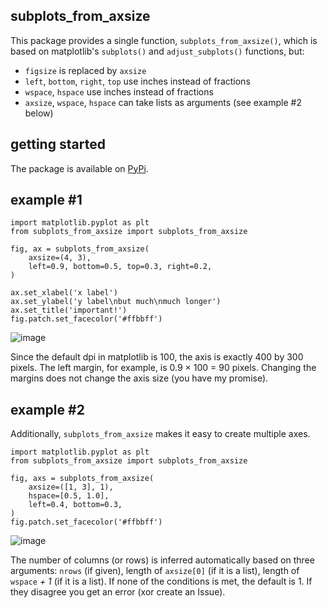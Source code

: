 ## subplots_from_axsize
This package provides a single function, `subplots_from_axsize()`, which is based on matplotlib's `subplots()` and `adjust_subplots()` functions, but:
* `figsize` is replaced by `axsize`
* `left`, `bottom`, `right`, `top` use inches instead of fractions
* `wspace`, `hspace` use inches instead of fractions
* `axsize`, `wspace`, `hspace` can take lists as arguments (see example #2 below)

## getting started
The package is available on [PyPi](https://pypi.org/project/subplots-from-axsize/).

## example #1
```
import matplotlib.pyplot as plt
from subplots_from_axsize import subplots_from_axsize

fig, ax = subplots_from_axsize(
    axsize=(4, 3),
    left=0.9, bottom=0.5, top=0.3, right=0.2,
)

ax.set_xlabel('x label')
ax.set_ylabel('y label\nbut much\nmuch longer')
ax.set_title('important!')
fig.patch.set_facecolor('#ffbbff')
```
![image](https://github.com/grfrederic/subplots-from-axsize/assets/26434160/3fe370d5-0ff4-4387-b94e-3a266b97425d)

Since the default dpi in matplotlib is 100, the axis is exactly 400 by 300 pixels. The left margin, for example, is 0.9 × 100 = 90 pixels. Changing the margins does not change the axis size (you have my promise).

## example #2
Additionally, `subplots_from_axsize` makes it easy to create multiple axes.
```
import matplotlib.pyplot as plt
from subplots_from_axsize import subplots_from_axsize

fig, axs = subplots_from_axsize(
    axsize=([1, 3], 1),
    hspace=[0.5, 1.0],
    left=0.4, bottom=0.3,
)
fig.patch.set_facecolor('#ffbbff')
```
![image](https://github.com/grfrederic/subplots-from-axsize/assets/26434160/fdadf3af-60e2-4423-8632-fbabc117c319)

The number of columns (or rows) is inferred automatically based on three arguments: `nrows` (if given), length of `axsize[0]` (if it is a list), length of `wspace` *+ 1* (if it is a list). If none of the conditions is met, the default is 1. If they disagree you get an error (xor create an Issue).

